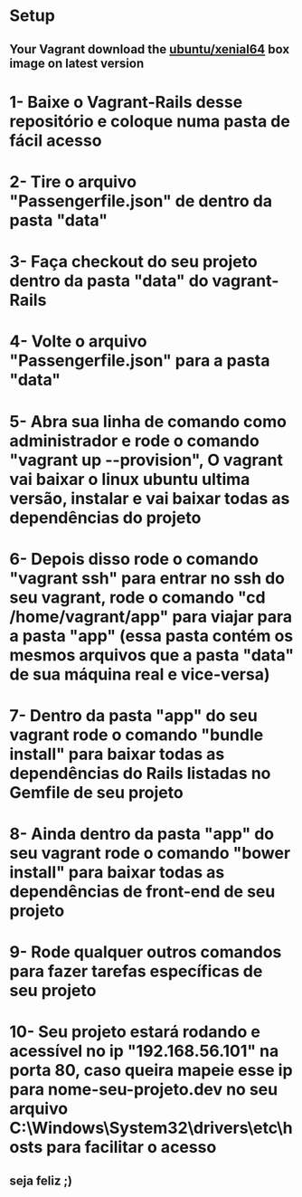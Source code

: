 # Setup


## Your Vagrant download the [ubuntu/xenial64](https://atlas.hashicorp.com/ubuntu/boxes/xenial64) box image on latest version

# 1- Baixe  o Vagrant-Rails desse repositório e coloque numa pasta de fácil acesso

# 2- Tire o arquivo "Passengerfile.json" de dentro da pasta "data"

# 3- Faça checkout do seu projeto dentro da pasta "data" do vagrant-Rails

# 4- Volte o arquivo "Passengerfile.json" para a pasta "data" 

# 5- Abra sua linha de comando como administrador e rode o comando "vagrant up --provision", O vagrant vai baixar o linux ubuntu ultima versão, instalar e vai baixar todas as dependências do projeto

# 6- Depois disso rode o comando "vagrant ssh" para entrar no ssh do seu vagrant, rode o comando "cd /home/vagrant/app" para viajar para a pasta "app" (essa pasta contém os mesmos arquivos que a pasta "data" de sua máquina real e vice-versa)

# 7- Dentro da pasta "app" do seu vagrant rode o comando "bundle install" para baixar todas as dependências do Rails listadas no Gemfile de seu projeto

# 8- Ainda dentro da pasta "app" do seu vagrant rode o comando "bower install" para baixar todas as dependências de front-end de seu projeto

# 9- Rode qualquer outros comandos para fazer tarefas específicas de seu projeto

# 10- Seu projeto estará rodando e acessível no ip "192.168.56.101" na porta 80, caso queira mapeie esse ip para nome-seu-projeto.dev no seu arquivo C:\Windows\System32\drivers\etc\hosts para facilitar o acesso

## seja feliz ;)

